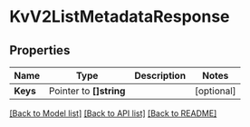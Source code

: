 # KvV2ListMetadataResponse


## Properties

Name | Type | Description | Notes
------------ | ------------- | ------------- | -------------
**Keys** | Pointer to **[]string** |  | [optional] 





[[Back to Model list]](../README.md#documentation-for-models) [[Back to API list]](../README.md#documentation-for-api-endpoints) [[Back to README]](../README.md)


